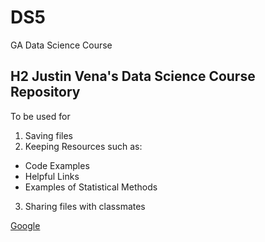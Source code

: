 # DS5
GA Data Science Course

## H2 Justin Vena's Data Science Course Repository 

To be used for
1. Saving files
2. Keeping Resources such as:
  * Code Examples
  * Helpful Links
  * Examples of Statistical Methods
3. Sharing files with classmates

[Google](https://www.google.com)
